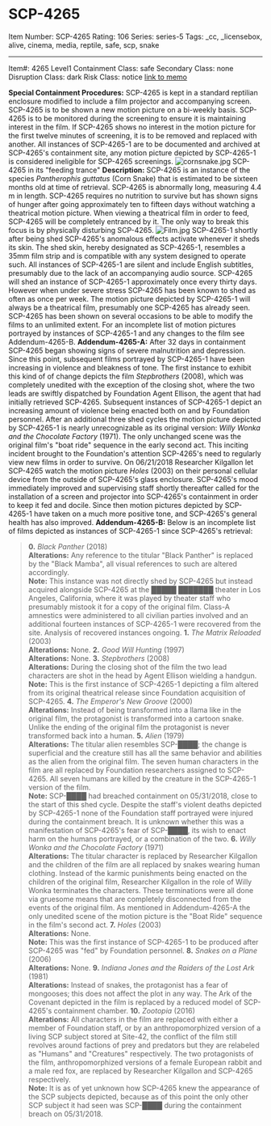 # SCP-4265
Item Number: SCP-4265
Rating: 106
Series: series-5
Tags: _cc, _licensebox, alive, cinema, media, reptile, safe, scp, snake

---

Item#: 4265
Level1
Containment Class:
safe
Secondary Class:
none
Disruption Class:
dark
Risk Class:
notice
[link to memo](/classification-committee-memo)  

**Special Containment Procedures:** SCP-4265 is kept in a standard reptilian enclosure modified to include a film projector and accompanying screen. SCP-4265 is to be shown a new motion picture on a bi-weekly basis. SCP-4265 is to be monitored during the screening to ensure it is maintaining interest in the film. If SCP-4265 shows no interest in the motion picture for the first twelve minutes of screening, it is to be removed and replaced with another.
All instances of SCP-4265-1 are to be documented and archived at SCP-4265's containment site, any motion picture depicted by SCP-4265-1 is considered ineligible for SCP-4265 screenings.
![cornsnake.jpg](https://scp-wiki.wdfiles.com/local--files/scp-4265/cornsnake.jpg)
SCP-4265 in its "feeding trance"
**Description:** SCP-4265 is an instance of the species _Pantherophis guttatus_ (Corn Snake) that is estimated to be sixteen months old at time of retrieval. SCP-4265 is abnormally long, measuring 4.4 m in length. SCP-4265 requires no nutrition to survive but has shown signs of hunger after going approximately ten to fifteen days without watching a theatrical motion picture. When viewing a theatrical film in order to feed, SCP-4265 will be completely entranced by it. The only way to break this focus is by physically disturbing SCP-4265.
![Film.jpg](https://scp-wiki.wdfiles.com/local--files/scp-4265/Film.jpg)
SCP-4265-1 shortly after being shed
SCP-4265's anomalous effects activate whenever it sheds its skin. The shed skin, hereby designated as SCP-4265-1, resembles a 35mm film strip and is compatible with any system designed to operate such. All instances of SCP-4265-1 are silent and include English subtitles, presumably due to the lack of an accompanying audio source. SCP-4265 will shed an instance of SCP-4265-1 approximately once every thirty days. However when under severe stress SCP-4265 has been known to shed as often as once per week.
The motion picture depicted by SCP-4265-1 will always be a theatrical film, presumably one SCP-4265 has already seen. SCP-4265 has been shown on several occasions to be able to modify the films to an unlimited extent. For an incomplete list of motion pictures portrayed by instances of SCP-4265-1 and any changes to the film see Addendum-4265-B.
**Addendum-4265-A:** After 32 days in containment SCP-4265 began showing signs of severe malnutrition and depression. Since this point, subsequent films portrayed by SCP-4265-1 have been increasing in violence and bleakness of tone. The first instance to exhibit this kind of of change depicts the film _Stepbrothers_ (2008), which was completely unedited with the exception of the closing shot, where the two leads are swiftly dispatched by Foundation Agent Ellison, the agent that had initially retrieved SCP-4265. Subsequent instances of SCP-4265-1 depict an increasing amount of violence being enacted both on and by Foundation personnel.
After an additional three shed cycles the motion picture depicted by SCP-4265-1 is nearly unrecognizable as its original version: _Willy Wonka and the Chocolate Factory_ (1971). The only unchanged scene was the original film's "boat ride" sequence in the early second act.
This inciting incident brought to the Foundation's attention SCP-4265's need to regularly view new films in order to survive. On 06/21/2018 Researcher Kilgallon let SCP-4265 watch the motion picture _Holes_ (2003) on their personal cellular device from the outside of SCP-4265's glass enclosure. SCP-4265's mood immediately improved and supervising staff shortly thereafter called for the installation of a screen and projector into SCP-4265's containment in order to keep it fed and docile. Since then motion pictures depicted by SCP-4265-1 have taken on a much more positive tone, and SCP-4265's general health has also improved.
**Addendum-4265-B:** Below is an incomplete list of films depicted as instances of SCP-4265-1 since SCP-4265's retrieval:
> **0.** _Black Panther_ (2018)  
>  **Alterations:** Any reference to the titular "Black Panther" is replaced by the "Black Mamba", all visual references to such are altered accordingly.  
>  **Note:** This instance was not directly shed by SCP-4265 but instead acquired alongside SCP-4265 at the █████ ███████ theater in Los Angeles, California, where it was played by theater staff who presumably mistook it for a copy of the original film. Class-A amnestics were administered to all civilian parties involved and an additional fourteen instances of SCP-4265-1 were recovered from the site. Analysis of recovered instances ongoing.
> **1.** _The Matrix Reloaded_ (2003)  
>  **Alterations:** None.
> **2.** _Good Will Hunting_ (1997)  
>  **Alterations:** None.
> **3.** _Stepbrothers_ (2008)  
>  **Alterations:** During the closing shot of the film the two lead characters are shot in the head by Agent Ellison wielding a handgun.  
>  **Note:** This is the first instance of SCP-4265-1 depicting a film altered from its original theatrical release since Foundation acquisition of SCP-4265.
> **4.** _The Emperor's New Groove_ (2000)  
>  **Alterations:** Instead of being transformed into a llama like in the original film, the protagonist is transformed into a cartoon snake. Unlike the ending of the original film the protagonist is never transformed back into a human.
> **5.** _Alien_ (1979)  
>  **Alterations:** The titular alien resembles SCP-████; the change is superficial and the creature still has all the same behavior and abilities as the alien from the original film. The seven human characters in the film are all replaced by Foundation researchers assigned to SCP-4265. All seven humans are killed by the creature in the SCP-4265-1 version of the film.  
>  **Note:** SCP-████ had breached containment on 05/31/2018, close to the start of this shed cycle. Despite the staff's violent deaths depicted by SCP-4265-1 none of the Foundation staff portrayed were injured during the containment breach. It is unknown whether this was a manifestation of SCP-4265's fear of SCP-████, its wish to enact harm on the humans portrayed, or a combination of the two.
> **6.** _Willy Wonka and the Chocolate Factory_ (1971)  
>  **Alterations:** The titular character is replaced by Researcher Kilgallon and the children of the film are all replaced by snakes wearing human clothing. Instead of the karmic punishments being enacted on the children of the original film, Researcher Kilgallon in the role of Willy Wonka terminates the characters. These terminations were all done via gruesome means that are completely disconnected from the events of the original film. As mentioned in Addendum-4265-A the only unedited scene of the motion picture is the "Boat Ride" sequence in the film's second act.
> **7.** _Holes_ (2003)  
>  **Alterations:** None.  
>  **Note:** This was the first instance of SCP-4265-1 to be produced after SCP-4265 was "fed" by Foundation personnel.
> **8.** _Snakes on a Plane_ (2006)  
>  **Alterations:** None.
> **9.** _Indiana Jones and the Raiders of the Lost Ark_ (1981)  
>  **Alterations:** Instead of snakes, the protagonist has a fear of mongooses; this does not affect the plot in any way. The Ark of the Covenant depicted in the film is replaced by a reduced model of SCP-4265's containment chamber.
> **10.** _Zootopia_ (2016)  
>  **Alterations:** All characters in the film are replaced with either a member of Foundation staff, or by an anthropomorphized version of a living SCP subject stored at Site-42, the conflict of the film still revolves around factions of prey and predators but they are relabeled as "Humans" and "Creatures" respectively. The two protagonists of the film, anthropomorphized versions of a female European rabbit and a male red fox, are replaced by Researcher Kilgallon and SCP-4265 respectively.  
>  **Note:** It is as of yet unknown how SCP-4265 knew the appearance of the SCP subjects depicted, because as of this point the only other SCP subject it had seen was SCP-████ during the containment breach on 05/31/2018.